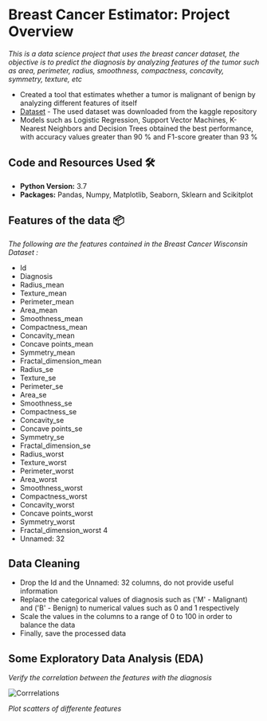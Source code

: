 # Breast Cancer Estimator: Project Overview

_This is a data science project that uses the breast cancer dataset, the objective is to predict the diagnosis by analyzing features of the tumor such as area, perimeter, radius, smoothness, compactness, concavity, symmetry, texture, etc_


* Created a tool that estimates whether a tumor is malignant of benign by analyzing different features of itself
* [Dataset](https://www.kaggle.com/uciml/breast-cancer-wisconsin-data) - The used dataset was downloaded from the kaggle repository
* Models such as Logistic Regression, Support Vector Machines, K-Nearest Neighbors and Decision Trees obtained the best performance, with accuracy values greater than 90 % and F1-score greater than 93 %

## Code and Resources Used 🛠️

* **Python Version:** 3.7
* **Packages:** Pandas, Numpy, Matplotlib, Seaborn, Sklearn and Scikitplot

## Features of the data 📦
_The following are the features contained in the Breast Cancer Wisconsin Dataset :_

* Id                      
* Diagnosis                
* Radius_mean              
* Texture_mean             
* Perimeter_mean           
* Area_mean                
* Smoothness_mean        
* Compactness_mean         
* Concavity_mean           
* Concave points_mean      
* Symmetry_mean            
* Fractal_dimension_mean   
* Radius_se                
* Texture_se               
* Perimeter_se            
* Area_se                 
* Smoothness_se         
* Compactness_se       
* Concavity_se
* Concave points_se        
* Symmetry_se              
* Fractal_dimension_se     
* Radius_worst             
* Texture_worst            
* Perimeter_worst          
* Area_worst               
* Smoothness_worst         
* Compactness_worst       
* Concavity_worst         
* Concave points_worst    
* Symmetry_worst          
* Fractal_dimension_worst  4
* Unnamed: 32  

## Data Cleaning

* Drop the Id and the Unnamed: 32 columns, do not provide useful information
* Replace the categorical values of diagnosis such as ('M' - Malignant) and ('B' - Benign) to numerical values such as 0 and 1 respectively
* Scale the values in the columns to a range of 0 to 100 in order to balance the data
* Finally, save the processed data

## Some Exploratory Data Analysis (EDA)

_Verify the correlation between the features with the diagnosis_

![Corrrelations](https://user-images.githubusercontent.com/63115543/91640801-c9c2f080-e9e5-11ea-9bf3-816049f4d749.jpg)

_Plot scatters of differente features_


